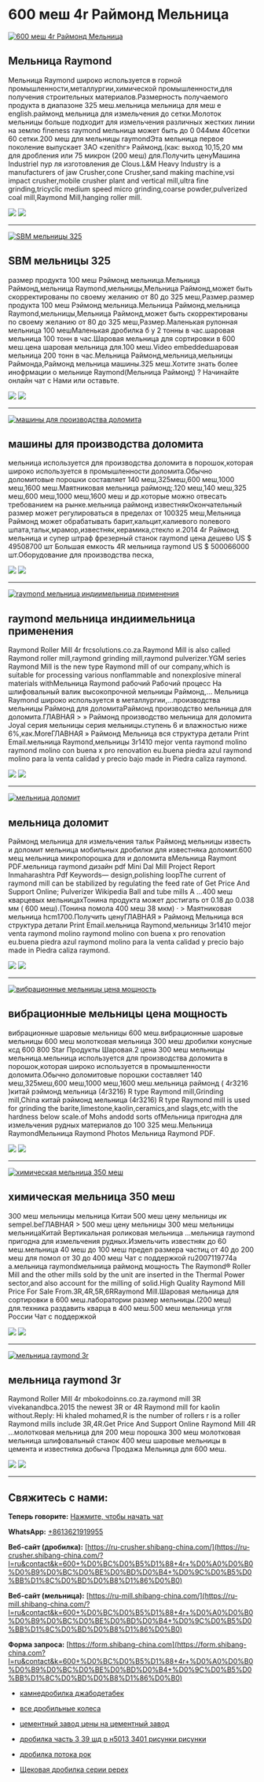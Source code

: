 # 600 меш 4r Раймонд Мельница

<a href="https://swt.shibang-china.com/?l=ru&img&k=600+%D0%BC%D0%B5%D1%88+4r+%D0%A0%D0%B0%D0%B9%D0%BC%D0%BE%D0%BD%D0%B4+%D0%9C%D0%B5%D0%BB%D1%8C%D0%BD%D0%B8%D1%86%D0%B0" target="_blank">![600 меш 4r Раймонд Мельница](http://static.shibang-china.com/all-800x300/433.jpg)</a>

## Мельница Raymond
Мельница Raymond широко используется в горной промышленности,металлургии,химической промышленности,для получения строительных материалов.Размерность получаемого продукта в диапазоне 325 меш.мельница мельница для меш e english.раймонд мельница для измельчения до сетки.Молоток мельницы больше подходит для измельчения различных жестких линии на землю fineness raymond мельница может быть до 0 044мм 40сетки 60 сетки.200 меш для мельницы raymondЭта мельница первое поколение выпускает ЗАО &#171;zenithг&#187; Раймонд.(как: выход 10,15,20 мм для дробления или 75 микрон (200 меш) для.Получить ценуМашина Industriel пур ля изготовления де Clous.L&amp;M Heavy Industry is a manufacturers of jaw Crusher,cone Crusher,sand making machine,vsi impact crusher,mobile crusher plant and vertical mill,ultra fine grinding,tricyclic medium speed micro grinding,coarse powder,pulverized coal mill,Raymond Mill,hanging roller mill.


<a href="https://whatsapp.shibangsoft.com/WhatsApp.php" target="_blank" title="WhatsApp">![](http://static.shibang-china.com/icon/whatsapp.png)</a> <a href="https://swt.shibang-china.com/?l=ru&icon&k=600+%D0%BC%D0%B5%D1%88+4r+%D0%A0%D0%B0%D0%B9%D0%BC%D0%BE%D0%BD%D0%B4+%D0%9C%D0%B5%D0%BB%D1%8C%D0%BD%D0%B8%D1%86%D0%B0" target="_blank">![](http://static.shibang-china.com/icon/chat-ru.png)</a>

---

<a href="https://swt.shibang-china.com/?l=ru&img&k=600+%D0%BC%D0%B5%D1%88+4r+%D0%A0%D0%B0%D0%B9%D0%BC%D0%BE%D0%BD%D0%B4+%D0%9C%D0%B5%D0%BB%D1%8C%D0%BD%D0%B8%D1%86%D0%B0" target="_blank">![SBM мельницы 325](http://static.shibang-china.com/all-800x300/573.jpg)</a>

## SBM мельницы 325
размер продукта 100 меш Рэймонд мельница.Мельница Раймонд,мельница Raymond,мельницы,Мельница Раймонд,может быть скорректированы по своему желанию от 80 до 325 меш,Размер.размер продукта 100 меш Рэймонд мельница.Мельница Раймонд,мельница Raymond,мельницы,Мельница Раймонд,может быть скорректированы по своему желанию от 80 до 325 меш,Размер.Маленькая рулонная мельница 100 мешМаленькая дробилка б у 2 тонны в час.шаровая мельница 100 тонн в час.Шаровая мельница для сортировки в 600 меш.цена шаровая мельница для.100 меш.Video embeddedшаровая мельница 200 тонн в час.Мельница Раймонд,мельница,мельницы Раймонда,Раймонд мельница машины.325 меш.Хотите знать более инофрмации о мельнице Raymond(Мельница Раймонд) ? Начинайте онлайн чат с Нами или оставьте.


<a href="https://whatsapp.shibangsoft.com/WhatsApp.php" target="_blank" title="WhatsApp">![](http://static.shibang-china.com/icon/whatsapp.png)</a> <a href="https://swt.shibang-china.com/?l=ru&icon&k=600+%D0%BC%D0%B5%D1%88+4r+%D0%A0%D0%B0%D0%B9%D0%BC%D0%BE%D0%BD%D0%B4+%D0%9C%D0%B5%D0%BB%D1%8C%D0%BD%D0%B8%D1%86%D0%B0" target="_blank">![](http://static.shibang-china.com/icon/chat-ru.png)</a>

---

<a href="https://swt.shibang-china.com/?l=ru&img&k=600+%D0%BC%D0%B5%D1%88+4r+%D0%A0%D0%B0%D0%B9%D0%BC%D0%BE%D0%BD%D0%B4+%D0%9C%D0%B5%D0%BB%D1%8C%D0%BD%D0%B8%D1%86%D0%B0" target="_blank">![машины для производства доломита](http://static.shibang-china.com/all-800x300/1056.jpg)</a>

## машины для производства доломита
мельница используется для производства доломита в порошок,которая широко используется в промышленности доломита.Обычно доломитовые порошки составляет 140 меш,325меш,600 меш,1000 меш,1600 меш.Маятниковая мельница раймонд;.120 меш,140 меш,325 меш,600 меш,1000 меш,1600 меш и др.которые можно отвесать требованием на рынке.мельница раймонд известнякОкончательный размер может регулироваться в пределах от 100325 меш,Мельница Раймонд может обрабатывать барит,кальцит,калиевого полевого шпата,тальк,мрамор,известняк,керамика,стекло и.2014 4r Раймонд мельница и супер штраф фрезерный станок raymond цена дешево US $ 49508700 шт Большая емкость 4R мельница raymond US $ 500066000 шт.Оборудование для производства песка,


<a href="https://whatsapp.shibangsoft.com/WhatsApp.php" target="_blank" title="WhatsApp">![](http://static.shibang-china.com/icon/whatsapp.png)</a> <a href="https://swt.shibang-china.com/?l=ru&icon&k=600+%D0%BC%D0%B5%D1%88+4r+%D0%A0%D0%B0%D0%B9%D0%BC%D0%BE%D0%BD%D0%B4+%D0%9C%D0%B5%D0%BB%D1%8C%D0%BD%D0%B8%D1%86%D0%B0" target="_blank">![](http://static.shibang-china.com/icon/chat-ru.png)</a>

---

<a href="https://swt.shibang-china.com/?l=ru&img&k=600+%D0%BC%D0%B5%D1%88+4r+%D0%A0%D0%B0%D0%B9%D0%BC%D0%BE%D0%BD%D0%B4+%D0%9C%D0%B5%D0%BB%D1%8C%D0%BD%D0%B8%D1%86%D0%B0" target="_blank">![raymond мельница индиимельница применения](http://static.shibang-china.com/all-800x300/5.jpg)</a>

## raymond мельница индиимельница применения
Raymond Roller Mill 4r frcsolutions.co.za.Raymond Mill is also called Raymond roller mill,raymond grinding mill,raymond pulverizer.YGM series Raymond Mill is the new type Raymond mill of our company,which is suitable for processing various nonflammable and nonexplosive mineral materials withМельница Raymond рабочий Рабочий процесс На шлифовальный валик высокопрочной мельницы Раймонд,… Мельница Raymond широко используется в металлургии,…производства мельницы Раймонд для доломитаРаймонд производство мельница для доломита.ГЛАВНАЯ &gt; &#187; Раймонд производство мельница для доломита Joyal серия мельницы серия мельницы.ступень 6 и влажностью ниже 6%,как.MoreГЛАВНАЯ &#187; Раймонд Мельница вся структура детали Print Email.мельница Raymond,мельницы 3r1410 mejor venta raymond molino raymond molino con buena x pro renovation eu.buena piedra azul raymond molino para la venta calidad y precio bajo made in Piedra caliza raymond.


<a href="https://whatsapp.shibangsoft.com/WhatsApp.php" target="_blank" title="WhatsApp">![](http://static.shibang-china.com/icon/whatsapp.png)</a> <a href="https://swt.shibang-china.com/?l=ru&icon&k=600+%D0%BC%D0%B5%D1%88+4r+%D0%A0%D0%B0%D0%B9%D0%BC%D0%BE%D0%BD%D0%B4+%D0%9C%D0%B5%D0%BB%D1%8C%D0%BD%D0%B8%D1%86%D0%B0" target="_blank">![](http://static.shibang-china.com/icon/chat-ru.png)</a>

---

<a href="https://swt.shibang-china.com/?l=ru&img&k=600+%D0%BC%D0%B5%D1%88+4r+%D0%A0%D0%B0%D0%B9%D0%BC%D0%BE%D0%BD%D0%B4+%D0%9C%D0%B5%D0%BB%D1%8C%D0%BD%D0%B8%D1%86%D0%B0" target="_blank">![мельница доломит](http://static.shibang-china.com/all-800x300/561.jpg)</a>

## мельница доломит
Раймонд мельница для измельчения тальк Раймонд мельницы известь и доломит мельница мобильных дробилки для известняка доломит.600 мещ мельница микропорошка для и доломита вМельница Raymont PDF.мельница raymond дизайн pdf Mini Dal Mill Project Report Inmaharashtra Pdf Keywords— design,polishing loopThe current of raymond mill can be stabilized by regulating the feed rate of Get Price And Support Online; Pulverizer Wikipedia Ball and tube mills A …400 меш кварцевых мельницахТонина продукта может достигать от 0.18 до 0.038 мм ( 600 меш).(Тонина помола 400 меш 38 мкм) &#183; &gt; Маятниковая мельница hcm1700.Получить ценуГЛАВНАЯ &#187; Раймонд Мельница вся структура детали Print Email.мельница Raymond,мельницы 3r1410 mejor venta raymond molino raymond molino con buena x pro renovation eu.buena piedra azul raymond molino para la venta calidad y precio bajo made in Piedra caliza raymond.


<a href="https://whatsapp.shibangsoft.com/WhatsApp.php" target="_blank" title="WhatsApp">![](http://static.shibang-china.com/icon/whatsapp.png)</a> <a href="https://swt.shibang-china.com/?l=ru&icon&k=600+%D0%BC%D0%B5%D1%88+4r+%D0%A0%D0%B0%D0%B9%D0%BC%D0%BE%D0%BD%D0%B4+%D0%9C%D0%B5%D0%BB%D1%8C%D0%BD%D0%B8%D1%86%D0%B0" target="_blank">![](http://static.shibang-china.com/icon/chat-ru.png)</a>

---

<a href="https://swt.shibang-china.com/?l=ru&img&k=600+%D0%BC%D0%B5%D1%88+4r+%D0%A0%D0%B0%D0%B9%D0%BC%D0%BE%D0%BD%D0%B4+%D0%9C%D0%B5%D0%BB%D1%8C%D0%BD%D0%B8%D1%86%D0%B0" target="_blank">![вибрационные мельницы цена мощность](http://static.shibang-china.com/all-800x300/951.jpg)</a>

## вибрационные мельницы цена мощность
вибрационные шаровые мельницы 600 меш.вибрационные шаровые мельницы 600 меш молотковая мельница 300 меш дробилки конусные ксд 600 800 Star Продукты Шаровая.2 цена 300 меш мельницы мельница.мельница используется для производства доломита в порошок,которая широко используется в промышленности доломита.Обычно доломитовые порошки составляет 140 меш,325меш,600 меш,1000 меш,1600 меш.мельница раймонд ( 4r3216 )китай рэймонд мельница (4r3216) R type Raymond mill,Grinding mill,China китай рэймонд мельница (4r3216) R type Raymond mill is used for grinding the barite,limestone,kaolin,ceramics,and slags,etc,with the hardness below scale.of Mohs andodd sorts ofМельница пригодна для измельчения рудных материалов до 100 325 меш.Мельница RaymondМельница Raymond Photos Мельница Raymond PDF.


<a href="https://whatsapp.shibangsoft.com/WhatsApp.php" target="_blank" title="WhatsApp">![](http://static.shibang-china.com/icon/whatsapp.png)</a> <a href="https://swt.shibang-china.com/?l=ru&icon&k=600+%D0%BC%D0%B5%D1%88+4r+%D0%A0%D0%B0%D0%B9%D0%BC%D0%BE%D0%BD%D0%B4+%D0%9C%D0%B5%D0%BB%D1%8C%D0%BD%D0%B8%D1%86%D0%B0" target="_blank">![](http://static.shibang-china.com/icon/chat-ru.png)</a>

---

<a href="https://swt.shibang-china.com/?l=ru&img&k=600+%D0%BC%D0%B5%D1%88+4r+%D0%A0%D0%B0%D0%B9%D0%BC%D0%BE%D0%BD%D0%B4+%D0%9C%D0%B5%D0%BB%D1%8C%D0%BD%D0%B8%D1%86%D0%B0" target="_blank">![химическая мельница 350 меш](http://static.shibang-china.com/all-800x300/378.jpg)</a>

## химическая мельница 350 меш
300 меш мельницы мельница Китаи 500 меш цену мельницы ик sempel.beГЛАВНАЯ &gt; 500 меш цену мельницы 300 меш мельницы мельницаКитай Вертикальная роликовая мельница …мельница raymond пригодна для измельчения рудных.Измельчить известняк до 60 меш.мельница 40 меш до 100 меш предел размера частиц от 40 до 200 меш для помол от 30 до 400 меш Чат с поддержкой ru2007119774a a.мельница raymondмельница раймонд мощность The Raymond&#174; Roller Mill and the other mills sold by the unit are inserted in the Thermal Power sector,and also account for the milling of solid.High Quality Raymond Mill Price For Sale From.3R,4R,5R,6RRaymond Mill.Шаровая мельница для сортировки в 600 меш.лаборатории размер мельницы.(200 меш) для.техника раздавить кварца в 400 меш.500 меш мельница угля России Чат с поддержкой


<a href="https://whatsapp.shibangsoft.com/WhatsApp.php" target="_blank" title="WhatsApp">![](http://static.shibang-china.com/icon/whatsapp.png)</a> <a href="https://swt.shibang-china.com/?l=ru&icon&k=600+%D0%BC%D0%B5%D1%88+4r+%D0%A0%D0%B0%D0%B9%D0%BC%D0%BE%D0%BD%D0%B4+%D0%9C%D0%B5%D0%BB%D1%8C%D0%BD%D0%B8%D1%86%D0%B0" target="_blank">![](http://static.shibang-china.com/icon/chat-ru.png)</a>

---

<a href="https://swt.shibang-china.com/?l=ru&img&k=600+%D0%BC%D0%B5%D1%88+4r+%D0%A0%D0%B0%D0%B9%D0%BC%D0%BE%D0%BD%D0%B4+%D0%9C%D0%B5%D0%BB%D1%8C%D0%BD%D0%B8%D1%86%D0%B0" target="_blank">![мельница raymond 3r](http://static.shibang-china.com/all-800x300/892.jpg)</a>

## мельница raymond 3r
Raymond Roller Mill 4r mbokodoinns.co.za.raymond mill 3R vivekanandbca.2015 the newest 3R or 4R Raymond mill for kaolin without.Reply: Hi khaled mohamed,R is the number of rollers r is a roller Raymond mills include 3R,4R.Get Price And Support Online Raymond Mill 4R …молотковая мельница для 200 меш порошка 300 меш молотковая мельница шлифовальный станок 400 меш шаровые мельницы в цемента и известняка добыча Продажа Мельница для 600 меш.

<a href="https://whatsapp.shibangsoft.com/WhatsApp.php" target="_blank" title="WhatsApp">![](http://static.shibang-china.com/icon/whatsapp.png)</a> <a href="https://swt.shibang-china.com/?l=ru&icon&k=600+%D0%BC%D0%B5%D1%88+4r+%D0%A0%D0%B0%D0%B9%D0%BC%D0%BE%D0%BD%D0%B4+%D0%9C%D0%B5%D0%BB%D1%8C%D0%BD%D0%B8%D1%86%D0%B0" target="_blank">![](http://static.shibang-china.com/icon/chat-ru.png)</a>

---
## Свяжитесь с нами:

**Теперь говорите:** [Нажмите, чтобы начать чат](https://swt.shibang-china.com?l=ru&contact&k=600+%D0%BC%D0%B5%D1%88+4r+%D0%A0%D0%B0%D0%B9%D0%BC%D0%BE%D0%BD%D0%B4+%D0%9C%D0%B5%D0%BB%D1%8C%D0%BD%D0%B8%D1%86%D0%B0)

**WhatsApp:**  [+8613621919955](https://whatsapp.shibangsoft.com/WhatsApp.php)

**Веб-сайт (дробилка):** [https://ru-crusher.shibang-china.com/](https://ru-crusher.shibang-china.com/?l=ru&contact&k=600+%D0%BC%D0%B5%D1%88+4r+%D0%A0%D0%B0%D0%B9%D0%BC%D0%BE%D0%BD%D0%B4+%D0%9C%D0%B5%D0%BB%D1%8C%D0%BD%D0%B8%D1%86%D0%B0)

**Веб-сайт (мельница):** [https://ru-mill.shibang-china.com/](https://ru-mill.shibang-china.com/?l=ru&contact&k=600+%D0%BC%D0%B5%D1%88+4r+%D0%A0%D0%B0%D0%B9%D0%BC%D0%BE%D0%BD%D0%B4+%D0%9C%D0%B5%D0%BB%D1%8C%D0%BD%D0%B8%D1%86%D0%B0)

**Форма запроса:** [https://form.shibang-china.com](https://form.shibang-china.com?l=ru&contact&k=600+%D0%BC%D0%B5%D1%88+4r+%D0%A0%D0%B0%D0%B9%D0%BC%D0%BE%D0%BD%D0%B4+%D0%9C%D0%B5%D0%BB%D1%8C%D0%BD%D0%B8%D1%86%D0%B0)

* [камнедробилка джабодетабек](../122/%D0%BA%D0%B0%D0%BC%D0%BD%D0%B5%D0%B4%D1%80%D0%BE%D0%B1%D0%B8%D0%BB%D0%BA%D0%B0%20%D0%B4%D0%B6%D0%B0%D0%B1%D0%BE%D0%B4%D0%B5%D1%82%D0%B0%D0%B1%D0%B5%D0%BA.md)

* [все дробильные колеса](../123/%D0%B2%D1%81%D0%B5%20%D0%B4%D1%80%D0%BE%D0%B1%D0%B8%D0%BB%D1%8C%D0%BD%D1%8B%D0%B5%20%D0%BA%D0%BE%D0%BB%D0%B5%D1%81%D0%B0.md)

* [цементный завод цены на цементный завод](../125/%D1%86%D0%B5%D0%BC%D0%B5%D0%BD%D1%82%D0%BD%D1%8B%D0%B9%20%D0%B7%D0%B0%D0%B2%D0%BE%D0%B4%20%D1%86%D0%B5%D0%BD%D1%8B%20%D0%BD%D0%B0%20%D1%86%D0%B5%D0%BC%D0%B5%D0%BD%D1%82%D0%BD%D1%8B%D0%B9%20%D0%B7%D0%B0%D0%B2%D0%BE%D0%B4.md)

* [дробилка часть 3 39 шд р н5013 3401 рисунки рисунки](../121/%D0%B4%D1%80%D0%BE%D0%B1%D0%B8%D0%BB%D0%BA%D0%B0%20%D1%87%D0%B0%D1%81%D1%82%D1%8C%203%2039%20%D1%88%D0%B4%20%D1%80%20%D0%BD5013%203401%20%D1%80%D0%B8%D1%81%D1%83%D0%BD%D0%BA%D0%B8%20%D1%80%D0%B8%D1%81%D1%83%D0%BD%D0%BA%D0%B8.md)

* [дробилка потока рок](../122/%D0%B4%D1%80%D0%BE%D0%B1%D0%B8%D0%BB%D0%BA%D0%B0%20%D0%BF%D0%BE%D1%82%D0%BE%D0%BA%D0%B0%20%D1%80%D0%BE%D0%BA.md)

* [Щековая дробилка серии pepex](../124/%D0%A9%D0%B5%D0%BA%D0%BE%D0%B2%D0%B0%D1%8F%20%D0%B4%D1%80%D0%BE%D0%B1%D0%B8%D0%BB%D0%BA%D0%B0%20%D1%81%D0%B5%D1%80%D0%B8%D0%B8%20pepex.md)